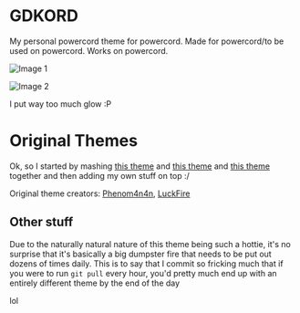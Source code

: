 # GDKORD
My personal powercord theme for powercord. Made for powercord/to be used on powercord. Works on powercord.

![Image 1](https://i.vgy.me/IIFxjj.png)

![Image 2](https://i.vgy.me/B8LEDD.png)

I put way too much glow :P

# Original Themes
Ok, so I started by mashing [this theme](https://github.com/phenom4n4n/blurple-replacer) and [this theme](https://github.com/LuckFire/amoled-cord) and [this theme](https://www.youtube.com/watch?v=a3Z7zEc7AXQ) together and then adding my own stuff on top :/

Original theme creators: [Phenom4n4n](https://github.com/phenom4n4n), [LuckFire](https://github.com/LuckFire)

## Other stuff
Due to the naturally natural nature of this theme being such a hottie, it's no surprise that it's basically a big dumpster fire that needs to be put out dozens of times daily.
This is to say that I commit so fricking much that if you were to run `git pull` every hour, you'd pretty much end up with an entirely different theme by the end of the day

lol
